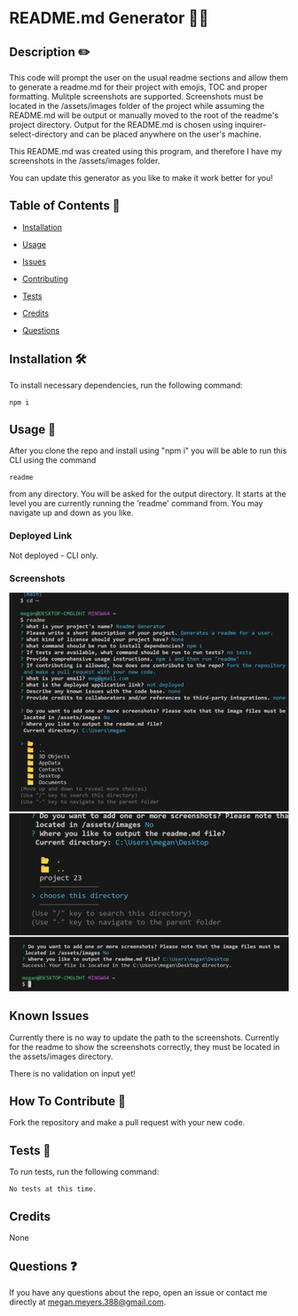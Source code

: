 # README.md Generator 👨‍💻

## Description ✏️

This code will prompt the user on the usual readme sections and allow them to generate a readme.md for their project with emojis, TOC and proper formatting. Mulitple screenshots are supported. Screenshots must be located in the /assets/images folder of the project while assuming the README.md will be output or manually moved to the root of the readme's project directory. Output for the README.md is chosen using inquirer-select-directory and can be placed anywhere on the user's machine.

This README.md was created using this program, and therefore I have my screenshots in the /assets/images folder.

You can update this generator as you like to make it work better for you!

## Table of Contents 📖

- [Installation](#installation-🛠️)

- [Usage](#usage-📝)

* [Issues](#known-issues)

* [Contributing](#how-to-contribute-🤝)

* [Tests](#tests-🧪)

* [Credits](#credits)

* [Questions](#questions-❓)

## Installation 🛠️

To install necessary dependencies, run the following command:

```
npm i
```

## Usage 📝

After you clone the repo and install using "npm i" you will be able to run this CLI using the command

```
readme
```

from any directory. You will be asked for the output directory. It starts at the level you are currently running the 'readme' command from. You may navigate up and down as you like.

### Deployed Link

Not deployed - CLI only.

### Screenshots

![screenshot-0](assets/images/ss.png)
![screenshot-1](assets/images/ss2.png)
![screenshot-2](assets/images/ss3.png)

## Known Issues

Currently there is no way to update the path to the screenshots. Currently for the readme to show the screenshots correctly, they must be located in the assets/images directory.

There is no validation on input yet!

## How To Contribute 🤝

Fork the repository and make a pull request with your new code.

## Tests 🧪

To run tests, run the following command:

```
No tests at this time.
```

## Credits

None

## Questions ❓

If you have any questions about the repo, open an issue or contact me directly at megan.meyers.388@gmail.com.
